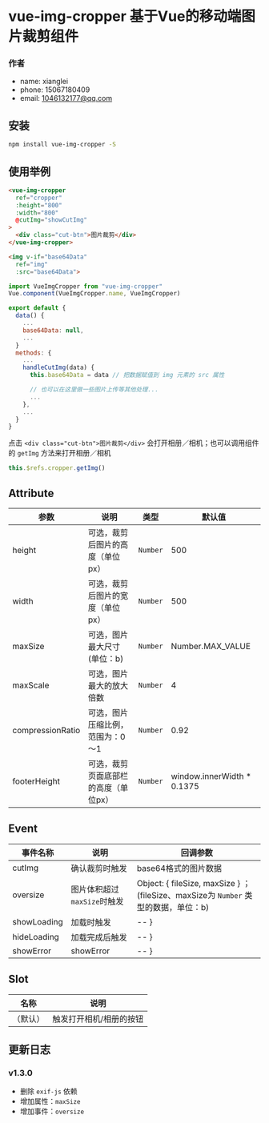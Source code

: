 # vue-img-cropper 基于Vue的移动端图片裁剪组件

### 作者
 - name: xianglei
 - phone: 15067180409
 - email: 1046132177@qq.com

## 安装
```bash
npm install vue-img-cropper -S
```

## 使用举例
```html
<vue-img-cropper
  ref="cropper"
  :height="800"
  :width="800"
  @cutImg="showCutImg"
>
  <div class="cut-btn">图片裁剪</div>
</vue-img-cropper>

<img v-if="base64Data"
  ref="img"
  :src="base64Data">
```

```js
import VueImgCropper from "vue-img-cropper"
Vue.component(VueImgCropper.name, VueImgCropper)

export default {
  data() {
    ...
    base64Data: null,
    ...
  }
  methods: {
    ...
    handleCutImg(data) {
      this.base64Data = data // 把数据赋值到 img 元素的 src 属性

      // 也可以在这里做一些图片上传等其他处理...
      ...
    },
    ...
  }
}
```

点击 `<div class="cut-btn">图片裁剪</div>` 会打开相册／相机；也可以调用组件的 `getImg` 方法来打开相册／相机
```js
this.$refs.cropper.getImg()
```

## Attribute
| 参数| 说明 | 类型 | 默认值 |
| --- | --- | --- |  --- |
| height | 可选，裁剪后图片的高度（单位px） | `Number` | 500 |
| width | 可选，裁剪后图片的宽度（单位px） | `Number` | 500 |
| maxSize | 可选，图片最大尺寸(单位：b) | `Number` | Number.MAX_VALUE |
| maxScale | 可选，图片最大的放大倍数 | `Number` | 4 |
| compressionRatio | 可选，图片压缩比例，范围为：0～1 | `Number` | 0.92 |
| footerHeight | 可选，裁剪页面底部栏的高度（单位px） | `Number` | window.innerWidth * 0.1375 |

## Event
| 事件名称 | 说明 | 回调参数 |
| --- | --- | --- |
| cutImg | 确认裁剪时触发 | base64格式的图片数据 |
| oversize | 图片体积超过`maxSize`时触发 | Object: { fileSize, maxSize } ；(fileSize、maxSize为 `Number` 类型的数据，单位：b) |
| showLoading | 加载时触发 | -- } |
| hideLoading | 加载完成后触发 | -- } |
| showError | showError | -- } |

## Slot
| 名称 | 说明 |
| --- | --- |
| （默认） | 触发打开相机/相册的按钮 |

## 更新日志
### v1.3.0
* 删除 `exif-js` 依赖
* 增加属性：`maxSize`
* 增加事件：`oversize`
